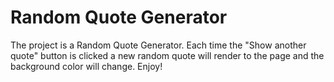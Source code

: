 # Random Quote Generator

The project is a Random Quote Generator. Each time the "Show another quote" button is clicked a new random quote will render to the page and the background color will change. Enjoy!
